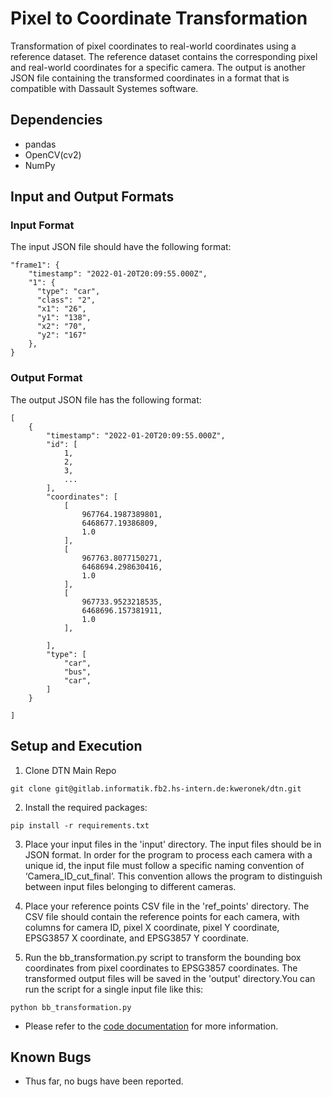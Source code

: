 # Pixel to Coordinate Transformation

Transformation of pixel coordinates to real-world coordinates using a reference dataset. The reference dataset contains the corresponding pixel and real-world coordinates for a specific camera. The output is another JSON file containing the transformed coordinates in a format that is compatible with Dassault Systemes software.

## Dependencies

  - pandas
  - OpenCV(cv2)
  -  NumPy


## Input and Output Formats

### Input Format
The input JSON file should have the following format:

```
"frame1": {
    "timestamp": "2022-01-20T20:09:55.000Z",
    "1": {
      "type": "car",
      "class": "2",
      "x1": "26",
      "y1": "138",
      "x2": "70",
      "y2": "167"
    },
}
```
### Output Format
The output JSON file has the following format:

```
[
    {
        "timestamp": "2022-01-20T20:09:55.000Z",
        "id": [
            1,
            2,
            3,
            ...
        ],
        "coordinates": [
            [
                967764.1987389801,
                6468677.19386809,
                1.0
            ],
            [
                967763.8077150271,
                6468694.298630416,
                1.0
            ],
            [
                967733.9523218535,
                6468696.157381911,
                1.0
            ],
           
        ],
        "type": [
            "car",
            "bus",
            "car",
        ]
    }

]
```

## Setup and Execution

1. Clone DTN Main Repo

```
git clone git@gitlab.informatik.fb2.hs-intern.de:kweronek/dtn.git
```
2. Install the required packages:
```
pip install -r requirements.txt
```
3. Place your input files in the 'input' directory. The input files should be in JSON format. In order for the program to process each camera with a unique id, the input file must follow a specific naming convention of ‘Camera_ID_cut_final’. This convention allows the program to distinguish between input files belonging to different cameras.

4. Place your reference points CSV file in the 'ref_points' directory. The CSV file should contain the reference points for each camera, with columns for camera ID, pixel X coordinate, pixel Y coordinate, EPSG3857 X coordinate, and EPSG3857 Y coordinate.

5. Run the bb_transformation.py script to transform the bounding box coordinates from pixel coordinates to EPSG3857 coordinates. The transformed output files will be saved in the 'output' directory.You can run the script for a single input file like this:
```
python bb_transformation.py 
```

- Please refer to the [code documentation](../bb_transformation/pixel_to_coord.py) for more information.
 
## Known Bugs

- Thus far, no bugs have been reported.